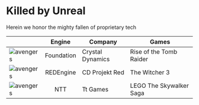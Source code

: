 # Killed by Unreal
Herein we honor the mighty fallen of proprietary tech

|| Engine | Company | Games |
| --- | :---: | --- | --- |
|![avengers](https://github.com/redorav/killed-by-unreal/blob/master/images/avengers.jpg)| Foundation | Crystal Dynamics | Rise of the Tomb Raider |
|![avengers](https://github.com/redorav/killed-by-unreal/blob/master/images/avengers.jpg)| REDEngine | CD Projekt Red | The Witcher 3 |
|![avengers](https://github.com/redorav/killed-by-unreal/blob/master/images/avengers.jpg)| NTT | Tt Games | LEGO The Skywalker Saga |
